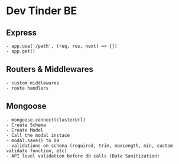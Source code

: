 # Dev Tinder BE #

## Express
    - app.use('/path', (req, res, next) => {})
    - app.get()

## Routers & Middlewares
    - custom middlewares
    - route handlers

## Mongoose
    - mongoose.connect(clusterUrl)
    - Create Schema
    - Create Model
    - Call the modal instace
    - modal.save() to DB
    - validations on schema (required, trim, maxLength, min, custom validate function, etc)
    - API level validation before db calls (Data Sanitization)